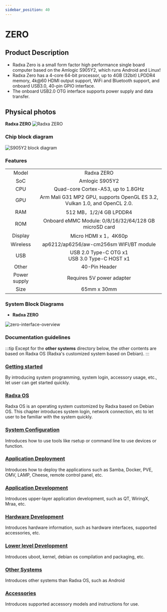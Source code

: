 ```yaml
---
sidebar_position: 40
---
```


# ZERO

## Product Description

- Radxa Zero is a small form factor high performance single board computer based on the Amlogic S905Y2, which runs Android and Linux!
- Radxa Zero has a 4-core 64-bit processor, up to 4GB (32bit) LPDDR4 memory, 4k@60 HDMI output support, WiFi and Bluetooth support, and onboard USB3.0, 40-pin GPIO interface.
- The onboard USB2.0 OTG interface supports power supply and data transfer.

## Physical photos

**Radxa ZERO**
![Radxa ZERO](/img/zero/zero/Zero_ports.webp)

### Chip block diagram

![S905Y2 block diagram](/img/zero/zero/S905Y2-block-digram.webp)

### Features

<table>
    <tr>
        <td align="center">Model</td>
        <td align="center">Radxa ZERO</td>
    </tr>
    <tr>
        <td align="center">SoC</td>
        <td colspan="2" align="center">Amlogic S905Y2</td>
    </tr>
    <tr>
        <td align="center">CPU</td>
        <td colspan="2" align="center">Quad-core Cortex-A53, up to 1.8GHz</td>
    </tr>
    <tr>
        <td align="center">GPU</td>
        <td colspan="2" align="center">Arm Mali G31 MP2 GPU, supports OpenGL ES 3.2, Vulkan 1.0, and OpenCL 2.0.</td>
    </tr>
    <tr>
        <td align="center">RAM</td>
        <td colspan="2" align="center">512 MB，1/2/4 GB LPDDR4</td>
    </tr>
    <tr>
        <td align="center">ROM</td>
        <td align="center">Onboard eMMC Module: 0/8/16/32/64/128 GB<br/>microSD card</td>
    </tr>
    <tr>
        <td align="center">Display</td>
        <td colspan="2" align="center">Micro HDMI x 1，4K60p</td>
    </tr>
    <tr>
        <td align="center">Wireless</td>
        <td align="center">ap6212/ap6256/aw-cm256sm WIFI/BT module</td>
    </tr>
    <tr>
        <td align="center">USB</td>
        <td colspan="2" align="center">USB 2.0 Type-C OTG x1<br/>USB 3.0 Type-C HOST x1</td>
    </tr>
    <tr>
        <td align="center">Other</td>
        <td colspan="2" align="center">40-Pin Header</td>
    </tr>
    <tr>
        <td align="center">Power supply</td>
        <td colspan="2" align="center">Requires 5V power adapter</td>
    </tr>
    <tr>
        <td align="center">Size</td>
        <td colspan="2" align="center">65mm x 30mm</td>
    </tr>
</table>

### System Block Diagrams

- **Radxa ZERO**

![zero-interface-overview](/img/zero/zero/zero-block-digram.webp)

### Documentation guidelines

:::tip
Except for the **other systems** directory below, the other contents are based on Radxa OS (Radxa's customized system based on Debian).
:::

### [Getting started](/zero/zero/getting-started)

By introducing system programming, system login, accessory usage, etc., let user can get started quickly.

### [Radxa OS](/zero/zero/radxa-os)

Radxa OS is an operating system customized by Radxa based on Debian OS.
This chapter introduces system login, network connection, etc to let user to be familiar with the system quickly.

### [System Configuration](/zero/zero/os-config)

Introduces how to use tools like rsetup or command line to use devices or function.

### [Application Deployment](/zero/zero/apps-deployment)

Introduces how to deploy the applications such as Samba, Docker, PVE, OMV, LAMP, Cheese, remote control panel, etc.

### [Application Development](/zero/zero/app-development)

Introduces upper-layer application development, such as QT, WiringX, Mraa, etc.

### [Hardware Development](/zero/zero/hardware-design)

Introduces hardware information, such as hardware interfaces, supported accessories, etc.

### [Lower level Development](/zero/zero/low-level-dev)

Introduces uboot, kernel, debian os compilation and packaging, etc.

### [Other Systems](/zero/zero/other-os)

Introduces other systems than Radxa OS, such as Android

### [Accessories](/zero/zero/accessories)

Introduces supported accessory models and instructions for use.

